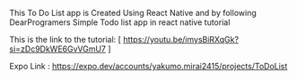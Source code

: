 This To Do List app is Created Using 
React Native and by following DearProgramers
Simple Todo list app in react native tutorial 

This is the link to the tutorial: 
[ https://youtu.be/imysBiRXqGk?si=zDc9DkWE6GvVGmU7 ]

Expo Link :
https://expo.dev/accounts/yakumo.mirai2415/projects/ToDoList
